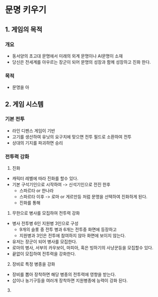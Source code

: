 # 문명 키우기 
## 1. 게임의 목적
### 개요
- 동서양의 초고대 문명에서 미래의 외계 문명이나 AI문명이 소재
- 당신은 전세계를 아우르는 장군이 되어 문명의 성장과 함께 성장하고 진화 한다.

### 목적
- 문명을 아

## 2. 게임 시스템
### 기본 전투
- 라인 디펜스 게임이 기반
- 고기를 생산하여 유닛의 요구치에 맞으면 전투 필드로 소환하여 전투
- 상대의 기지를 파괴하면 승리
### 전투력 강화
1) 진화
  - 캐릭터 레벨에 따라 진화를 할수 있다.
  - 기본 구석기인으로 시작하여 -> 신석기인으로 전진 한후
    - 스파르타 or 한나라
    - 스파르타 이후 -> 로마 or 게르만등 처럼 문명을 선택하여 진화하게 된다.
    - 진화를 통해   
1) 무한으로 병사를 모집하여 전투력 강화
  - 병사 전투병 6인 지원병 3인으로 구성
    - 9개의 슬롯 중 전투 병과 6개는 전투중 화면에 등장하고
    - 지원병과 3인은 전투에 참여하지 않아 화면에 보이지 않는다. 
  - 유저는 장군이 되어 병사를 모집한다.
  - 로마의 병사, 서부의 카우보이, 마피아, 혹은 빙하기의 사냥꾼등을 모집할수 있다.
  - 끝없이 모집하여 전투력을 강화한다.
2) 장비로 특정 병종을 강화
  - 장비를 뽑아 장착하면 해당 병종의 전투력에 영향을 받는다.
  - 삽이나 농기구등을 여러개 장착하면 지원병종에 능력이 강화 된다.
3)  
